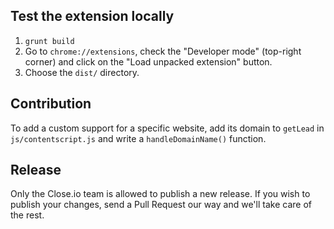 Test the extension locally
-------------------------
1. `grunt build`
1. Go to `chrome://extensions`, check the "Developer mode" (top-right corner)
   and click on the "Load unpacked extension" button.
1. Choose the `dist/` directory.

Contribution
-------------------------
To add a custom support for a specific website, add its domain to `getLead`
in `js/contentscript.js` and write a `handleDomainName()` function.

Release
-------------------------
Only the Close.io team is allowed to publish a new release. If you wish to
publish your changes, send a Pull Request our way and we'll take care of the
rest.
